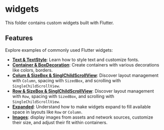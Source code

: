 # widgets

This folder contains custom widgets built with Flutter.

## Features
Explore examples of commonly used Flutter widgets:
- **[Text & TextStyle](lib/TextAndTextStyle_01.dart)**: Learn how to style text and customize fonts.
- **[Container & BoxDecoration](lib/containerAndBoxDecoration_02.dart)**: Create containers with various decorations like colors, borders.
- **[Colum & SizeBox & SinglChildScrollView](lib/columSizeBoxAndSinglChildScrollView_03.dart)**: Discover layout management with `Column`, spacing with `SizedBox`, and scrolling with `SingleChildScrollView`.
- **[Row & SizeBox & SinglChildScrollView](lib/rowAndSizeBoxAndSinglChildScrollView_04.dart)**: Discover layout management with `Row`, spacing with `SizedBox`, and scrolling with `SingleChildScrollView`.
- **[Expanded](lib/Expanded_05.dart)**: Understand how to make widgets expand to fill available space in layouts like `Row` or `Column`.
- **[Images](lib/Images_06.dart)**: display images from assets and network sources, customize their size, and adjust their fit within containers.